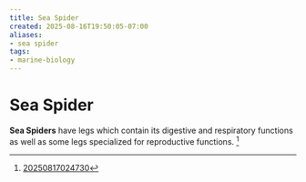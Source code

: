 ```yaml
---
title: Sea Spider
created: 2025-08-16T19:50:05-07:00
aliases:
- sea spider
tags:
- marine-biology
---
```


# Sea Spider

**Sea Spiders** have legs which contain its digestive and respiratory functions as well as some legs specialized for reproductive functions. [^1]

[^1]: [20250817024730](../entries/20250817024730.md)
